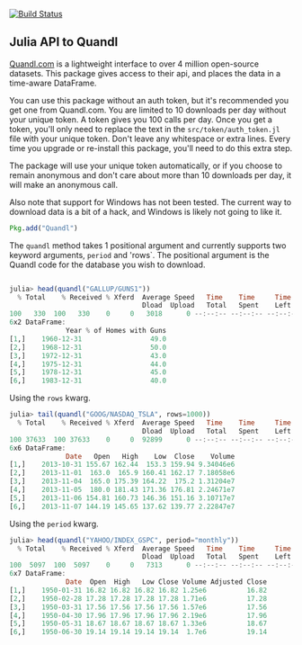 [![Build Status](https://travis-ci.org/JuliaStats/Quandl.jl.png)](https://travis-ci.org/JuliaStats/Quandl.jl)

## Julia API to Quandl 

[Quandl.com](http://www.quandl.com) is a lightweight interface to over 4 million open-source datasets. This package 
gives access to their api, and places the data in a time-aware DataFrame.

You can use this package without an auth token, but it's recommended you get one from Quandl.com. You are limited to 10 downloads per day
without your unique token. A token gives you 100 calls per day. Once you get a token, you'll only need to replace the text in the 
`src/token/auth_token.jl` file with your unique token. Don't leave any whitespace or extra lines.  Every time you upgrade or re-install this 
package, you'll need to do this extra step. 

The package will use your unique token automatically, or if you choose to remain anonymous and don't care about more than 10 downloads per day, it
will make an anonymous call. 

Also note that support for Windows has not been tested.  The current way to download data is a bit of a hack, and Windows is likely 
not going to like it.

````julia
Pkg.add("Quandl")
````

The `quandl` method takes 1 positional argument and currently supports two keyword arguments, `period` and 'rows`. The positional
argument is the Quandl code for the database you wish to download. 

````julia

julia> head(quandl("GALLUP/GUNS1"))
  % Total    % Received % Xferd  Average Speed   Time    Time     Time  Current
                                 Dload  Upload   Total   Spent    Left  Speed
100   330  100   330    0     0   3018      0 --:--:-- --:--:-- --:--:--  3027
6x2 DataFrame:
              Year % of Homes with Guns
[1,]    1960-12-31                 49.0
[2,]    1968-12-31                 50.0
[3,]    1972-12-31                 43.0
[4,]    1975-12-31                 44.0
[5,]    1978-12-31                 45.0
[6,]    1983-12-31                 40.0

````
Using the `rows` kwarg.

````julia
julia> tail(quandl("GOOG/NASDAQ_TSLA", rows=1000))
  % Total    % Received % Xferd  Average Speed   Time    Time     Time  Current
                                 Dload  Upload   Total   Spent    Left  Speed
100 37633  100 37633    0     0  92899      0 --:--:-- --:--:-- --:--:-- 92920
6x6 DataFrame:
              Date   Open   High    Low  Close    Volume
[1,]    2013-10-31 155.67 162.44  153.3 159.94 9.34046e6
[2,]    2013-11-01  163.0  165.9 160.41 162.17 7.18058e6
[3,]    2013-11-04  165.0 175.39 164.22  175.2 1.31204e7
[4,]    2013-11-05  180.0 181.43 171.36 176.81 2.24671e7
[5,]    2013-11-06 154.81 160.73 146.36 151.16 3.10717e7
[6,]    2013-11-07 144.19 145.65 137.62 139.77 2.22847e7
````
Using the `period` kwarg.

````julia
julia> head(quandl("YAHOO/INDEX_GSPC", period="monthly"))
  % Total    % Received % Xferd  Average Speed   Time    Time     Time  Current
                                 Dload  Upload   Total   Spent    Left  Speed
100  5097  100  5097    0     0   7313      0 --:--:-- --:--:-- --:--:--  7312
6x7 DataFrame:
              Date  Open  High   Low Close Volume Adjusted Close
[1,]    1950-01-31 16.82 16.82 16.82 16.82 1.25e6          16.82
[2,]    1950-02-28 17.28 17.28 17.28 17.28 1.71e6          17.28
[3,]    1950-03-31 17.56 17.56 17.56 17.56 1.57e6          17.56
[4,]    1950-04-30 17.96 17.96 17.96 17.96 2.19e6          17.96
[5,]    1950-05-31 18.67 18.67 18.67 18.67 1.33e6          18.67
[6,]    1950-06-30 19.14 19.14 19.14 19.14  1.7e6          19.14
````

